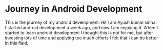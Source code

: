 # Journey in Android Development
This is the journey of my android development.
Hi! I am Ayush kumar sinha.
I started android development a week ago, and now I am enjoying it.
When I started to learn android development I thought this is not for me,
but after investing lots of time and applying too much efforts I felt that I can do better in this field.
